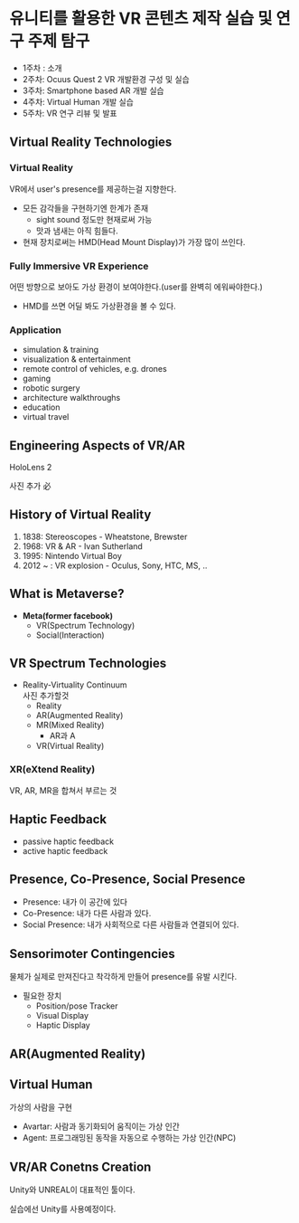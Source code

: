 # 유니티를 활용한 VR 콘텐츠 제작 실습 및 연구 주제 탐구

- 1주차 : 소개
- 2주차: Ocuus Quest 2 VR 개발환경 구성 및 실습
- 3주차: Smartphone based AR 개발 실습
- 4주차: Virtual Human 개발 실습
- 5주차: VR 연구 리뷰 및 발표

## Virtual Reality Technologies

### Virtual Reality

VR에서 user's presence를 제공하는걸 지향한다.

- 모든 감각들을 구현하기엔 한계가 존재
    - sight sound 정도만 현재로써 가능
    - 맛과 냄새는 아직 힘들다.
- 현재 장치로써는 HMD(Head Mount Display)가 가장 많이 쓰인다.

### Fully Immersive VR Experience

어떤 방향으로 보아도 가상 환경이 보여야한다.(user를 완벽히 에워싸야한다.)

- HMD를 쓰면 어딜 봐도 가상환경을 볼 수 있다.

### Application

- simulation & training
- visualization & entertainment
- remote control of vehicles, e.g. drones
- gaming
- robotic surgery
- architecture walkthroughs
- education
- virtual travel

## Engineering Aspects of VR/AR

HoloLens 2

사진 추가 必

## History of Virtual Reality

1. 1838: Stereoscopes - Wheatstone, Brewster
2. 1968: VR & AR - Ivan Sutherland
3. 1995: Nintendo Virtual Boy
4. 2012 ~ : VR explosion - Oculus, Sony, HTC, MS, ..

## What is Metaverse?

- **Meta(former facebook)**
    - VR(Spectrum Technology)
    - Social(Interaction)

## VR Spectrum Technologies

- Reality-Virtuality Continuum  
사진 추가할것
    - Reality
    - AR(Augmented Reality)
    - MR(Mixed Reality)
        - AR과 A
    - VR(Virtual Reality)

### XR(eXtend Reality)

VR, AR, MR을 합쳐서 부르는 것

## Haptic Feedback
- passive haptic feedback
- active haptic feedback

## Presence, Co-Presence, Social Presence

- Presence: 내가 이 공간에 있다
- Co-Presence: 내가 다른 사람과 있다.
- Social Presence: 내가 사회적으로 다른 사람들과 연결되어 있다.

## Sensorimoter Contingencies

물체가 실제로 만져진다고 착각하게 만들어 presence를 유발 시킨다.

- 필요한 장치
    - Position/pose Tracker
    - Visual Display
    - Haptic Display

## AR(Augmented Reality)

## Virtual Human

가상의 사람을 구현

- Avartar: 사람과 동기화되어 움직이는 가상 인간
- Agent: 프로그래밍된 동작을 자동으로 수행하는 가상 인간(NPC)

## VR/AR Conetns Creation
Unity와 UNREAL이 대표적인 툴이다.

실습에선 Unity를 사용예정이다.